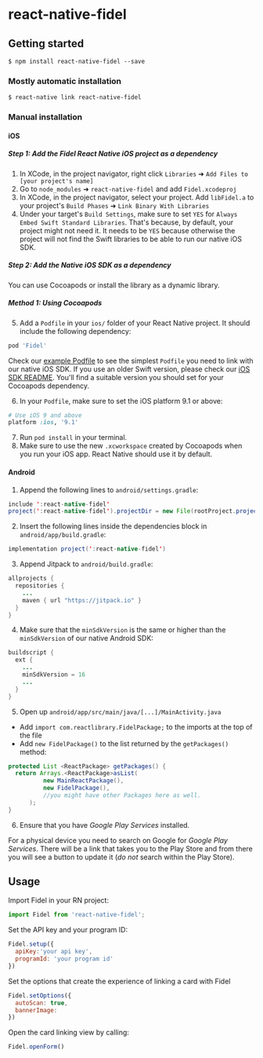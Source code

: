 
# react-native-fidel

## Getting started

`$ npm install react-native-fidel --save`

### Mostly automatic installation

`$ react-native link react-native-fidel`

### Manual installation

#### iOS

##### Step 1: Add the Fidel React Native iOS project as a dependency

1. In XCode, in the project navigator, right click `Libraries` ➜ `Add Files to [your project's name]`
2. Go to `node_modules` ➜ `react-native-fidel` and add `Fidel.xcodeproj`
3. In XCode, in the project navigator, select your project. Add `libFidel.a` to your project's `Build Phases` ➜ `Link Binary With Libraries`
4. Under your target's `Build Settings`, make sure to set `YES` for `Always Embed Swift Standard Libraries`. That's because, by default, your project might not need it. It needs to be `YES` because otherwise the project will not find the Swift libraries to be able to run our native iOS SDK.

##### Step 2: Add the Native iOS SDK as a dependency

You can use Cocoapods or install the library as a dynamic library.

##### Method 1: Using Cocoapods

5. Add a `Podfile` in your `ios/` folder of your React Native project. It should include the following dependency:

```ruby
pod 'Fidel'
```

Check our [example Podfile](https://github.com/FidelLimited/rn-sdk/blob/master/example/ios/Podfile) to see the simplest `Podfile` you need to link with our native iOS SDK.
If you use an older Swift version, please check our [iOS SDK README](https://github.com/FidelLimited/fidel-ios#readme). You'll find a suitable version you should set for your Cocoapods dependency.

6. In your `Podfile`, make sure to set the iOS platform 9.1 or above:

```ruby
# Use iOS 9 and above
platform :ios, '9.1'
```

7. Run `pod install` in your terminal.
8. Make sure to use the new `.xcworkspace` created by Cocoapods when you run your iOS app. React Native should use it by default.

#### Android

1. Append the following lines to `android/settings.gradle`:

```java
include ':react-native-fidel'
project(':react-native-fidel').projectDir = new File(rootProject.projectDir, 	'../node_modules/react-native-fidel/android')
```

2. Insert the following lines inside the dependencies block in `android/app/build.gradle`:

```java
implementation project(':react-native-fidel')
```

3. Append Jitpack to `android/build.gradle`:

```java
allprojects {
  repositories {
    ...
    maven { url "https://jitpack.io" }
  }
}
```

4. Make sure that the `minSdkVersion` is the same or higher than the `minSdkVersion` of our native Android SDK:

```java
buildscript {
  ext {
    ...
    minSdkVersion = 16
    ...
  }
}
```

5. Open up `android/app/src/main/java/[...]/MainActivity.java`

- Add `import com.reactlibrary.FidelPackage;` to the imports at the top of the file
- Add `new FidelPackage()` to the list returned by the `getPackages()` method:

```java
protected List <ReactPackage> getPackages() {
  return Arrays.<ReactPackage>asList(
          new MainReactPackage(),
          new FidelPackage(),
          //you might have other Packages here as well.
      );
}
```

6. Ensure that you have *Google Play Services* installed.

For a physical device you need to search on Google for *Google Play Services*. There will be a link that takes you to the Play Store and from there you will see a button to update it (*do not* search within the Play Store).

## Usage

Import Fidel in your RN project:

```javascript
import Fidel from 'react-native-fidel';
```

Set the API key and your program ID:

```javascript
Fidel.setup({
  apiKey:'your api key',
  programId: 'your program id'
})
```

Set the options that create the experience of linking a card with Fidel

```javascript
Fidel.setOptions({
  autoScan: true,
  bannerImage: 
})
```

Open the card linking view by calling:

```javascript
Fidel.openForm()
```